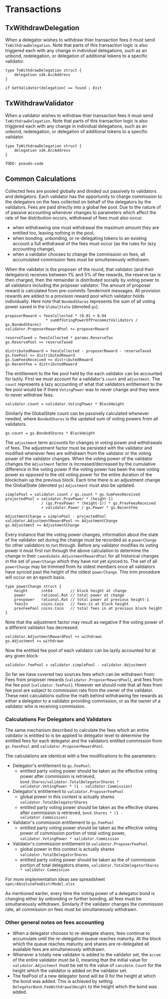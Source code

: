 # Transactions

## TxWithdrawDelegation

When a delegator wishes to withdraw thier transaction fees it must send
`TxWithdrawDelegation`. Note that parts of this transaction logic is also
triggered each with any change in individual delegations, such as an unbond,
redelegation, or delegation of additional tokens to a specific validator.  

```golang
type TxWithdrawDelegation struct {
    delegation sdk.AccAddress
}
```

```
if GetValidator(delegation) == found ; Exit 

```

## TxWithdrawValidator

When a validator wishes to withdraw thier transaction fees it must send
`TxWithdrawDelegation`. Note that parts of this transaction logic is also
triggered each with any change in individual delegations, such as an unbond,
redelegation, or delegation of additional tokens to a specific validator.  

```golang
type TxWithdrawDelegation struct {
    delegation sdk.AccAddress
}
```

```
TODO: pseudo-code
```

## Common Calculations

Collected fees are pooled globally and divided out passively to validators and
delegators. Each validator has the opportunity to charge commission to the
delegators on the fees collected on behalf of the delegators by the validators.
Fees are paid directly into a global fee pool. Due to the nature of of passive
accounting whenever changes to parameters which affect the rate of fee
distribution occurs, withdrawal of fees must also occur. 
 
 - when withdrawing one must withdrawal the maximum amount they are entitled
   too, leaving nothing in the pool, 
 - when bonding, unbonding, or re-delegating tokens to an existing account a
   full withdrawal of the fees must occur (as the rules for lazy accounting
   change), 
 - when a validator chooses to change the commission on fees, all accumulated 
   commission fees must be simultaneously withdrawn.

When the validator is the proposer of the round, that validator (and their
delegators) receives between 1% and 5% of fee rewards, the reserve tax is then
charged, then the remainder is distributed socially by voting power to all
validators including the proposer validator.  The amount of proposer reward is
calculated from pre-commits Tendermint messages. All provision rewards are
added to a provision reward pool which validator holds individually. Here note
that `BondedShares` represents the sum of all voting power saved in the
`GlobalState` (denoted `gs`).

```
proposerReward = feesCollected * (0.01 + 0.04 
                  * sumOfVotingPowerOfPrecommitValidators / gs.BondedShares)
validator.ProposerRewardPool += proposerReward

reserveTaxed = feesCollected * params.ReserveTax
gs.ReservePool += reserveTaxed

distributedReward = feesCollected - proposerReward - reserveTaxed
gs.FeePool += distributedReward
gs.SumFeesReceived += distributedReward
gs.RecentFee = distributedReward
```

The entitlement to the fee pool held by the each validator can be accounted for
lazily.  First we must account for a validator's `count` and `adjustment`. The
`count` represents a lazy accounting of what that validators entitlement to the
fee pool would be if there `VotingPower` was to never change and they were to
never withdraw fees. 

``` 
validator.count = validator.VotingPower * BlockHeight
``` 

Similarly the GlobalState count can be passively calculated whenever needed,
where `BondedShares` is the updated sum of voting powers from all validators.

``` 
gs.count = gs.BondedShares * BlockHeight
``` 

The `adjustment` term accounts for changes in voting power and withdrawals of
fees. The adjustment factor must be persisted with the validator and modified
whenever fees are withdrawn from the validator or the voting power of the
validator changes. When the voting power of the validator changes the
`Adjustment` factor is increased/decreased by the cumulative difference in the
voting power if the voting power has been the new voting power as opposed to
the old voting power for the entire duration of the blockchain up the previous
block. Each time there is an adjustment change the GlobalState (denoted `gs`)
`Adjustment` must also be updated.

```
simplePool = validator.count / gs.count * gs.SumFeesReceived
projectedPool = validator.PrevPower * (height-1) 
                / (gs.PrevPower * (height-1)) * gs.PrevFeesReceived
                + validator.Power / gs.Power * gs.RecentFee

AdjustmentChange = simplePool - projectedPool
validator.AdjustmentRewardPool += AdjustmentChange
gs.Adjustment += AdjustmentChange
```

Every instance that the voting power changes, information about the state of
the validator set during the change must be recorded as a `powerChange` for
other validators to run through. Before any validator modifies its voting power
it must first run through the above calculation to determine the change in
their `caandidate.AdjustmentRewardPool` for all historical changes in the set
of `powerChange` which they have not yet synced to.  The set of all
`powerChange` may be trimmed from its oldest members once all validators have
synced past the height of the oldest `powerChange`.  This trim procedure will
occur on an epoch basis.  

```golang
type powerChange struct {
    height      int64        // block height at change
    power       rational.Rat // total power at change
    prevpower   rational.Rat // total power at previous height-1 
    feesIn      coins.Coin   // fees-in at block height
    prevFeePool coins.Coin   // total fees in at previous block height
}
```

Note that the adjustment factor may result as negative if the voting power of a
different validator has decreased.  

``` 
validator.AdjustmentRewardPool += withdrawn
gs.Adjustment += withdrawn
``` 

Now the entitled fee pool of each validator can be lazily accounted for at 
any given block:

```
validator.feePool = validator.simplePool - validator.Adjustment
```

So far we have covered two sources fees which can be withdrawn from: Fees from
proposer rewards (`validator.ProposerRewardPool`), and fees from the fee pool
(`validator.feePool`). However we should note that all fees from fee pool are
subject to commission rate from the owner of the validator. These next
calculations outline the math behind withdrawing fee rewards as either a
delegator to a validator providing commission, or as the owner of a validator
who is receiving commission.

### Calculations For Delegators and Validators

The same mechanism described to calculate the fees which an entire validator is
entitled to is be applied to delegator level to determine the entitled fees for
each delegator and the validators entitled commission from `gs.FeesPool` and
`validator.ProposerRewardPool`. 

The calculations are identical with a few modifications to the parameters:
 - Delegator's entitlement to `gs.FeePool`:
   - entitled party voting power should be taken as the effective voting power
     after commission is retrieved, 
     `bond.Shares/validator.TotalDelegatorShares * validator.VotingPower * (1 - validator.Commission)`
 - Delegator's entitlement to `validator.ProposerFeePool` 
   - global power in this context is actually shares
     `validator.TotalDelegatorShares`
   - entitled party voting power should be taken as the effective shares after
     commission is retrieved, `bond.Shares * (1 - validator.Commission)`
 - Validator's commission entitlement to `gs.FeePool` 
   - entitled party voting power should be taken as the effective voting power
     of commission portion of total voting power, 
     `validator.VotingPower * validator.Commission`
 - Validator's commission entitlement to `validator.ProposerFeePool` 
   - global power in this context is actually shares
     `validator.TotalDelegatorShares`
   - entitled party voting power should be taken as the of commission portion
     of total delegators shares, 
     `validator.TotalDelegatorShares * validator.Commission`

For more implementation ideas see spreadsheet `spec/AbsoluteFeeDistrModel.xlsx`

As mentioned earlier, every time the voting power of a delegator bond is
changing either by unbonding or further bonding, all fees must be
simultaneously withdrawn. Similarly if the validator changes the commission
rate, all commission on fees must be simultaneously withdrawn.  

### Other general notes on fees accounting

- When a delegator chooses to re-delegate shares, fees continue to accumulate
  until the re-delegation queue reaches maturity. At the block which the queue
  reaches maturity and shares are re-delegated all available fees are
  simultaneously withdrawn. 
- Whenever a totally new validator is added to the validator set, the `accum`
  of the entire validator must be 0, meaning that the initial value for
  `validator.Adjustment` must be set to the value of `canidate.Count` for the
  height which the validator is added on the validator set.
- The feePool of a new delegator bond will be 0 for the height at which the bond
  was added. This is achieved by setting `DelegatorBond.FeeWithdrawalHeight` to
  the height which the bond was added. 

